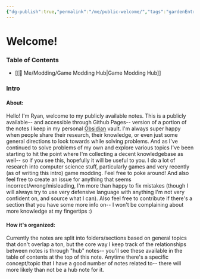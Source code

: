 ```yaml
---
{"dg-publish":true,"permalink":"/me/public-welcome/","tags":"gardenEntry","dgHomeLink":true,"dgPassFrontmatter":false}
---
```


# Welcome!
### Table of Contents
- [[🌟 Me/Modding/Game Modding Hub|Game Modding Hub]]

### Intro
#### About:
Hello! I'm Ryan, welcome to my publicly available notes. This is a publicly available-- and accessible through Github Pages-- version of a portion of the notes I keep in my personal [Obsidian](https://obsidian.md/) vault. I'm always super happy when people share their research, their knowledge, or even just some general directions to look towards while solving problems. And as I've continued to solve problems of my own and explore various topics I've been starting to hit the point where I'm collecting a decent knowledgebase as well-- so if you see this, hopefully it will be useful to you.
I do a lot of research into computer science stuff, particularly games and very recently (as of writing this intro) game modding. Feel free to poke around! And also feel free to create an issue for anything that seems incorrect/wrong/misleading, I'm more than happy to fix mistakes (though I will always try to use very defensive language with anything I'm not very confident on, and source what I can). Also feel free to contribute if there's a section that you have some more info on-- I won't be complaining about more knowledge at my fingertips :)
#### How it's organized:
Currently the notes are split into folders/sections based on general topics that don't overlap a ton, but the core way I keep track of the relationships between notes is through "hub" notes-- you'll see these available in the table of contents at the top of this note. Anytime there's a specific concept/topic that I have a good number of notes related to-- there will more likely than not be a hub note for it.